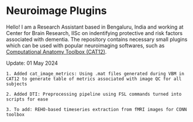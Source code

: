 ﻿# Neuroimage Plugins
Hello! I am a Research Assistant based in Bengaluru, India and working at Center for Brain Research, IISc on indentifying protective and risk factors associated with dementia. The repository contains necessary small plugins which can be used with popular neuroimaging softwares, such as <a href='https://neuro-jena.github.io/cat/'>Computational Anatomy Toolbox (CAT12)</a>. 

Update: 01 May 2024

```
1. Added cat_image_metrics: Using .mat files generated during VBM in CAT12 to generate table of metrics associated with image QC for all subjects

2. Added DTI: Preprocessing pipeline using FSL commands turned into scripts for ease

3. To add: REHO-based timeseries extraction from fMRI images for CONN toolbox
```
